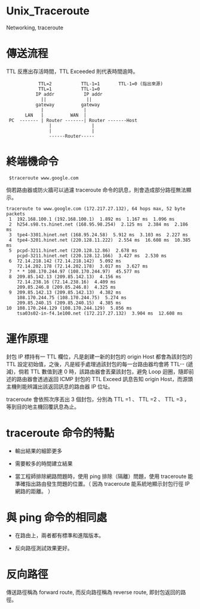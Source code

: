# Unix_Traceroute
Networking, traceroute 

# 傳送流程

>>>
TTL 反應出存活時間，TTL Exceeded 則代表時間逾時。


                TTL=2           TTL-1=1       TTL-1=0 (指出來源)
                TTL=1           TTL-1=0  
               IP addr           IP addr
                 ||               ||
               gateway          gateway
                 |               |
           LAN   |          WAN  |
     PC  ------- | Router -------| Router -------Host
                    |               |
                    |               |
                    ------Router-----
                    
                    
# 終端機命令
 
     $traceroute www.google.com
     
>>>
倘若路由器或防火牆可以過濾 traceroute 命令的訊息，則會造成部分路徑無法顯示。

    traceroute to www.google.com (172.217.27.132), 64 hops max, 52 byte packets
     1  192.168.100.1 (192.168.100.1)  1.892 ms  1.167 ms  1.096 ms
     2  h254.s98.ts.hinet.net (168.95.98.254)  2.125 ms  2.384 ms  2.186 ms
     3  tpe4-3301.hinet.net (168.95.24.58)  5.912 ms  3.103 ms  2.227 ms
     4  tpe4-3201.hinet.net (220.128.11.222)  2.554 ms  16.608 ms  10.385 ms
     5  pcpd-3211.hinet.net (220.128.12.86)  2.678 ms
        pcpd-3211.hinet.net (220.128.12.166)  3.427 ms  2.530 ms
     6  72.14.218.142 (72.14.218.142)  5.092 ms
        72.14.202.178 (72.14.202.178)  3.017 ms  3.627 ms
     7  * * 108.170.244.97 (108.170.244.97)  45.577 ms
     8  209.85.142.13 (209.85.142.13)  4.156 ms
        72.14.238.16 (72.14.238.16)  4.409 ms
        209.85.246.8 (209.85.246.8)  4.325 ms
     9  209.85.142.13 (209.85.142.13)  4.382 ms
        108.170.244.75 (108.170.244.75)  5.274 ms
        209.85.240.15 (209.85.240.15)  4.385 ms
    10  108.170.244.129 (108.170.244.129)  5.856 ms
        tsa03s02-in-f4.1e100.net (172.217.27.132)  3.904 ms  12.608 ms
        
# 運作原理

封包 IP 標持有一 TTL 欄位，凡是創建一新的封包的 origin Host 都會為該封包的 TTL 設定初始值，之後，凡是經手處理過該封包的每一台路由器均會將 TTL-- (遞減)，倘若 TTL 數值到達 0 時，該路由器會丟棄該封包，避免 Loop 迴圈，隨即前述的路由器會透過返回 ICMP 封包的 TTL Exceed 訊息告知 origin Host，而源頭主機則能辨識出該返回訊息的路由器 IP 位址。

traceroute 會依照次序丟出 3 個封包，分別為 TTL =1 、 TTL =2 、 TTL =3 ， 等到目的地主機回覆訊息為止。
        
# traceroute 命令的特點

* 輸出結果的細節更多

* 需要較多的時間建立結果

* 當工程師排除網路問題時，使用 ping 排除（隔離）問題，使用 traceroute 能準確指出路由發生問題的位置。（ 因為 traceroute 能系統地顯示封包行徑 IP 網路的距離。 ）
        
# 與 ping 命令的相同處

* 在路由上，兩者都有標準和進階版本。

* 反向路徑測試效果更好。

# 反向路徑

傳送路徑稱為 forward route, 而反向路徑稱為 reverse route, 即封包返回的路徑。

